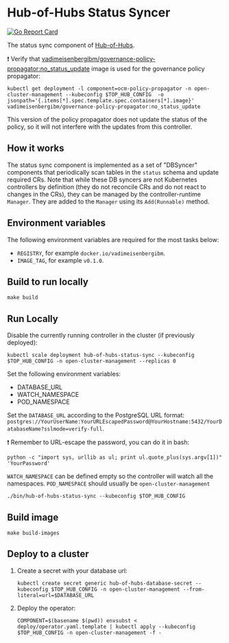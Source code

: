 [comment]: # ( Copyright Contributors to the Open Cluster Management project )

# Hub-of-Hubs Status Syncer

[![Go Report Card](https://goreportcard.com/badge/github.com/open-cluster-management/hub-of-hubs-status-sync)](https://goreportcard.com/report/github.com/open-cluster-management/hub-of-hubs-status-sync)

The status sync component of [Hub-of-Hubs](https://github.com/open-cluster-management/hub-of-hubs).

:exclamation: Verify that [vadimeisenbergibm/governance-policy-propagator:no_status_update](https://hub.docker.com/layers/156812667/vadimeisenbergibm/governance-policy-propagator/no_status_update/images/sha256-d622f20d24f1e363ffc442f80a24eaafd2a58d953a44d8f8f798e86dbe66ead0) image is used for the governance policy propagator:

```
kubectl get deployment -l component=ocm-policy-propagator -n open-cluster-management --kubeconfig $TOP_HUB_CONFIG  -o jsonpath='{.items[*].spec.template.spec.containers[*].image}'
vadimeisenbergibm/governance-policy-propagator:no_status_update
```
This version of the policy propagator does not update the status of the policy, so it will not interfere with the updates from this controller.

## How it works

The status sync component is implemented as a set of "DBSyncer" components that periodically scan tables in the `status` schema and update required CRs. Note that while these DB syncers are not Kubernetes controllers by definition (they do not reconcile CRs and do not react to changes in the CRs), they can be managed by the controller-runtime `Manager`. They are added to the `Manager` using its `Add(Runnable)` method.

## Environment variables

The following environment variables are required for the most tasks below:

* `REGISTRY`, for example `docker.io/vadimeisenbergibm`.
* `IMAGE_TAG`, for example `v0.1.0`.

## Build to run locally

```
make build
```

## Run Locally

Disable the currently running controller in the cluster (if previously deployed):

```
kubectl scale deployment hub-of-hubs-status-sync --kubeconfig $TOP_HUB_CONFIG -n open-cluster-management --replicas 0
```

Set the following environment variables:

* DATABASE_URL
* WATCH_NAMESPACE
* POD_NAMESPACE

Set the `DATABASE_URL` according to the PostgreSQL URL format: `postgres://YourUserName:YourURLEscapedPassword@YourHostname:5432/YourDatabaseName?sslmode=verify-full`.

:exclamation: Remember to URL-escape the password, you can do it in bash:

```
python -c "import sys, urllib as ul; print ul.quote_plus(sys.argv[1])" 'YourPassword'
```

`WATCH_NAMESPACE` can be defined empty so the controller will watch all the namespaces.
`POD_NAMESPACE` should usually be `open-cluster-management`

```
./bin/hub-of-hubs-status-sync --kubeconfig $TOP_HUB_CONFIG
```

## Build image

```
make build-images
```

## Deploy to a cluster

1.  Create a secret with your database url:

    ```
    kubectl create secret generic hub-of-hubs-database-secret --kubeconfig $TOP_HUB_CONFIG -n open-cluster-management --from-literal=url=$DATABASE_URL
    ```

1.  Deploy the operator:

    ```
    COMPONENT=$(basename $(pwd)) envsubst < deploy/operator.yaml.template | kubectl apply --kubeconfig $TOP_HUB_CONFIG -n open-cluster-management -f -
    ```

